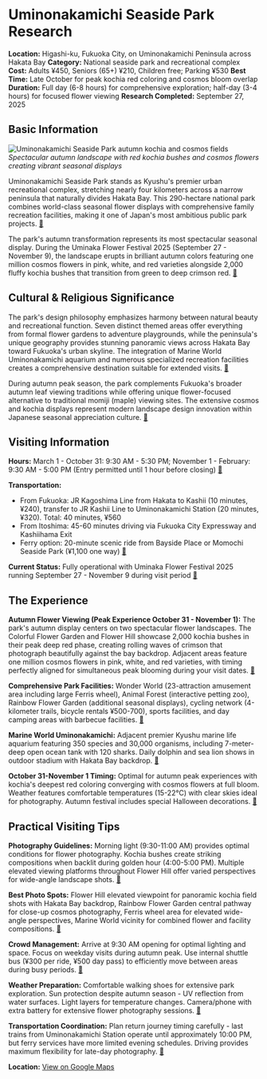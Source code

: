 # Uminonakamichi Seaside Park Research

**Location:** Higashi-ku, Fukuoka City, on Uminonakamichi Peninsula across Hakata Bay
**Category:** National seaside park and recreational complex
**Cost:** Adults ¥450, Seniors (65+) ¥210, Children free; Parking ¥530
**Best Time:** Late October for peak kochia red coloring and cosmos bloom overlap
**Duration:** Full day (6-8 hours) for comprehensive exploration; half-day (3-4 hours) for focused flower viewing
**Research Completed:** September 27, 2025

## Basic Information

![Uminonakamichi Seaside Park autumn kochia and cosmos fields](https://www.japan-guide.com/g21/4810_01.jpg)
*Spectacular autumn landscape with red kochia bushes and cosmos flowers creating vibrant seasonal displays*

Uminonakamichi Seaside Park stands as Kyushu's premier urban recreational complex, stretching nearly four kilometers across a narrow peninsula that naturally divides Hakata Bay. This 290-hectare national park combines world-class seasonal flower displays with comprehensive family recreation facilities, making it one of Japan's most ambitious public park projects. [🔗](https://www.japan-experience.com/all-about-japan/fukuoka/attractions-excursions/uminonakamichi-seaside-park)

The park's autumn transformation represents its most spectacular seasonal display. During the Uminaka Flower Festival 2025 (September 27 - November 9), the landscape erupts in brilliant autumn colors featuring one million cosmos flowers in pink, white, and red varieties alongside 2,000 fluffy kochia bushes that transition from green to deep crimson red. [🔗](https://www.iwafu.com/en/events/1030652)

## Cultural & Religious Significance

The park's design philosophy emphasizes harmony between natural beauty and recreational function. Seven distinct themed areas offer everything from formal flower gardens to adventure playgrounds, while the peninsula's unique geography provides stunning panoramic views across Hakata Bay toward Fukuoka's urban skyline. The integration of Marine World Uminonakamichi aquarium and numerous specialized recreation facilities creates a comprehensive destination suitable for extended visits. [🔗](https://gofukuoka.jp/spots/detail/26799)

During autumn peak season, the park complements Fukuoka's broader autumn leaf viewing traditions while offering unique flower-focused alternative to traditional momiji (maple) viewing sites. The extensive cosmos and kochia displays represent modern landscape design innovation within Japanese seasonal appreciation culture. [🔗](https://www.japan.travel/en/au/news-blog/autumn-blooms-in-fukuoka/)

## Visiting Information

**Hours:** March 1 - October 31: 9:30 AM - 5:30 PM; November 1 - February: 9:30 AM - 5:00 PM (Entry permitted until 1 hour before closing) [🔗](https://www.japan-experience.com/all-about-japan/fukuoka/attractions-excursions/uminonakamichi-seaside-park)

**Transportation:**
- From Fukuoka: JR Kagoshima Line from Hakata to Kashii (10 minutes, ¥240), transfer to JR Kashii Line to Uminonakamichi Station (20 minutes, ¥320). Total: 40 minutes, ¥560
- From Itoshima: 45-60 minutes driving via Fukuoka City Expressway and Kashiihama Exit
- Ferry option: 20-minute scenic ride from Bayside Place or Momochi Seaside Park (¥1,100 one way) [🔗](https://www.japan-guide.com/e/e4810.html)

**Current Status:** Fully operational with Uminaka Flower Festival 2025 running September 27 - November 9 during visit period [🔗](https://japancheapo.com/events/uminaka-flower-festival/)

## The Experience

**Autumn Flower Viewing (Peak Experience October 31 - November 1):** The park's autumn display centers on two spectacular flower landscapes. The Colorful Flower Garden and Flower Hill showcase 2,000 kochia bushes in their peak deep red phase, creating rolling waves of crimson that photograph beautifully against the bay backdrop. Adjacent areas feature one million cosmos flowers in pink, white, and red varieties, with timing perfectly aligned for simultaneous peak blooming during your visit dates. [🔗](https://www.iwafu.com/en/events/1030652)

**Comprehensive Park Facilities:** Wonder World (23-attraction amusement area including large Ferris wheel), Animal Forest (interactive petting zoo), Rainbow Flower Garden (additional seasonal displays), cycling network (4-kilometer trails, bicycle rentals ¥500-700), sports facilities, and day camping areas with barbecue facilities. [🔗](https://gofukuoka.jp/spots/detail/26799)

**Marine World Uminonakamichi:** Adjacent premier Kyushu marine life aquarium featuring 350 species and 30,000 organisms, including 7-meter-deep open ocean tank with 120 sharks. Daily dolphin and sea lion shows in outdoor stadium with Hakata Bay backdrop. [🔗](https://www.crossroadfukuoka.jp/en/experience/12373)

**October 31-November 1 Timing:** Optimal for autumn peak experiences with kochia's deepest red coloring converging with cosmos flowers at full bloom. Weather features comfortable temperatures (15-22°C) with clear skies ideal for photography. Autumn festival includes special Halloween decorations. [🔗](https://english.kyushu.tv/uminakahanamaturi2023/)

## Practical Visiting Tips

**Photography Guidelines:** Morning light (9:30-11:00 AM) provides optimal conditions for flower photography. Kochia bushes create striking compositions when backlit during golden hour (4:00-5:00 PM). Multiple elevated viewing platforms throughout Flower Hill offer varied perspectives for wide-angle landscape shots. [🔗](https://www.japan-guide.com/e/e4810.html)

**Best Photo Spots:** Flower Hill elevated viewpoint for panoramic kochia field shots with Hakata Bay backdrop, Rainbow Flower Garden central pathway for close-up cosmos photography, Ferris wheel area for elevated wide-angle perspectives, Marine World vicinity for combined flower and facility compositions. [🔗](https://www.japan-guide.com/e/e4810.html)

**Crowd Management:** Arrive at 9:30 AM opening for optimal lighting and space. Focus on weekday visits during autumn peak. Use internal shuttle bus (¥300 per ride, ¥500 day pass) to efficiently move between areas during busy periods. [🔗](https://www.japan-experience.com/all-about-japan/fukuoka/attractions-excursions/uminonakamichi-seaside-park)

**Weather Preparation:** Comfortable walking shoes for extensive park exploration. Sun protection despite autumn season - UV reflection from water surfaces. Light layers for temperature changes. Camera/phone with extra battery for extensive flower photography sessions. [🔗](https://gofukuoka.jp/spots/detail/26799)

**Transportation Coordination:** Plan return journey timing carefully - last trains from Uminonakamichi Station operate until approximately 10:00 PM, but ferry services have more limited evening schedules. Driving provides maximum flexibility for late-day photography. [🔗](https://www.japan-guide.com/e/e4810.html)

**Location:** [View on Google Maps](https://maps.google.com/maps?q=33.614389,130.488611)
